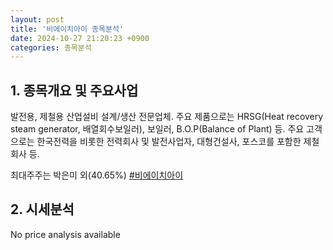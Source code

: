 ```yaml
---
layout: post
title: '비에이치아이 종목분석'
date: 2024-10-27 21:20:23 +0900
categories: 종목분석
---
```


## 1. 종목개요 및 주요사업

발전용, 제철용 산업설비 설계/생산 전문업체. 주요 제품으로는 HRSG(Heat recovery steam generator, 배열회수보일러), 보일러, B.O.P(Balance of Plant) 등. 주요 고객으로는 한국전력을 비롯한 전력회사 및 발전사업자, 대형건설사, 포스코를 포함한 제철회사 등. 

최대주주는 박은미 외(40.65%)
[#비에이치아이](#)

## 2. 시세분석

No price analysis available
